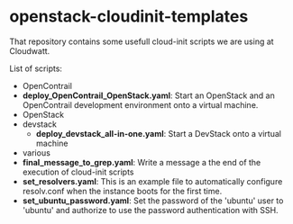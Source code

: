 openstack-cloudinit-templates
=============================

That repository contains some usefull cloud-init scripts we are using at Cloudwatt.

List of scripts:
* OpenContrail
 * **deploy_OpenContrail_OpenStack.yaml**: Start an OpenStack and an OpenContrail development environment onto a virtual machine.
* OpenStack
 * devstack
   * **deploy_devstack_all-in-one.yaml**: Start a DevStack onto a virtual machine
* various
 * **final_message_to_grep.yaml**: Write a message a the end of the execution of cloud-init scripts
 * **set_resolvers.yaml**: This is an example file to automatically configure resolv.conf when the instance boots for the first time.
 * **set_ubuntu_password.yaml**: Set the password of the 'ubuntu' user to 'ubuntu' and authorize to use the password authentication with SSH.

